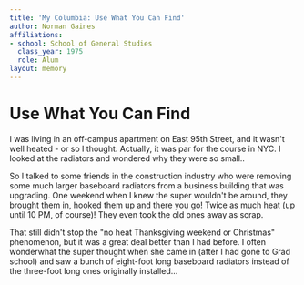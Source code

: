 ```yaml
---
title: 'My Columbia: Use What You Can Find'
author: Norman Gaines
affiliations:
- school: School of General Studies
  class_year: 1975
  role: Alum
layout: memory
---
```


# Use What You Can Find

I was living in an off-campus apartment on East 95th Street, and it wasn't well heated - or so I thought. Actually, it was par for the course in NYC. I looked at the radiators and wondered why they were so small..

So I talked to some friends in the construction industry who were removing some much larger baseboard radiators from a business building that was upgrading. One weekend when I knew the super wouldn't be around, they brought them in, hooked them up and there you go! Twice as much heat (up until 10 PM, of course)! They even took the old ones away as scrap.

That still didn't stop the "no heat Thanksgiving weekend or Christmas" phenomenon, but it was a great deal better than I had before. I often wonderwhat the super thought when she came in (after I had gone to Grad school) and saw a bunch of eight-foot long baseboard radiators instead of the three-foot long ones originally installed...
